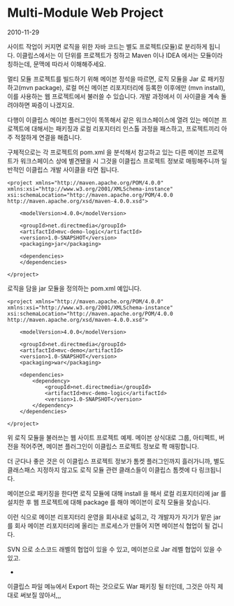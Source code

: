 # Multi-Module Web Project

2010-11-29

사이트 작업이 커지면 로직을 위한 자바 코드는 별도 프로젝트(모듈)로 분리하게 됩니다.
이클립스에서는 이 단위를 프로젝트가 칭하고 Maven 이나 IDEA 에서는 모듈이라 칭하는데,
문맥에 따라서 이해해주세요.

멀티 모듈 프로젝트를 빌드하기 위해 메이븐 정석을 따르면,
로직 모듈을 Jar 로 패키징하고(mvn package), 로컬 머신 메이븐 리포지터리에 등록한 이후에만 (mvn install),
이를 사용하는 웹 프로젝트에서 불러쓸 수 있습니다.
개발 과정에서 이 사이클을 계속 돌려야하면 짜증이 나겠지요.

다행이 이클립스 메이븐 플러그인이 똑똑해서
같은 워크스페이스에 열려 있는 메이븐 프로젝트에 대해서는
패키징과 로컬 리포지터리 인스톨 과정을 패스하고,
프로젝트끼리 아주 적절하게 연결을 해줍니다.

구체적으로는 각 프로젝트의 pom.xml 을 분석해서
참고하고 있는 다른 메이븐 프로젝트가 워크스페이스 상에 별견됐을 시
그것을 이클립스 프로젝트 정보로 매핑해주니까
일반적인 이클립스 개발 사이클을 타면 됩니다.

	<project xmlns="http://maven.apache.org/POM/4.0.0" xmlns:xsi="http://www.w3.org/2001/XMLSchema-instance" xsi:schemaLocation="http://maven.apache.org/POM/4.0.0 http://maven.apache.org/xsd/maven-4.0.0.xsd">

		<modelVersion>4.0.0</modelVersion>

		<groupId>net.directmedia</groupId>
		<artifactId>mvc-demo-logic</artifactId>
		<version>1.0-SNAPSHOT</version>
		<packaging>jar</packaging>

		<dependencies>
		</dependencies>

	</project>

로직을 담을 jar 모듈을 정의하는 pom.xml 예입니다.

	<project xmlns="http://maven.apache.org/POM/4.0.0" xmlns:xsi="http://www.w3.org/2001/XMLSchema-instance" xsi:schemaLocation="http://maven.apache.org/POM/4.0.0 http://maven.apache.org/xsd/maven-4.0.0.xsd">

		<modelVersion>4.0.0</modelVersion>

		<groupId>net.directmedia</groupId>
		<artifactId>mvc-demo</artifactId>
		<version>1.0-SNAPSHOT</version>
		<packaging>war</packaging>

		<dependencies>
			<dependency>
				<groupId>net.directmedia</groupId>
				<artifactId>mvc-demo-logic</artifactId>
				<version>1.0-SNAPSHOT</version>
			</dependency>
		</dependencies>

	</project>

위 로직 모듈을 불러쓰는 웹 사이트 프로젝트 예제.
메이븐 상식대로 그룹, 아티펙트, 버전을 적어주면,
메이븐 플러그인이 이클립스 프로젝트 정보로 쫙 매핑합니다.

더 군다나 좋은 것은 이 이클립스 프로젝트 정보가 톰켓 플러그인까지 흘러가니까,
별도 클래스패스 지정하지 않고도 로직 모듈 관련 클래스들이 이클립스 톰켓에 다 링크됩니다.

메이븐으로 패키징을 한다면
로직 모듈에 대해 install 을 해서 로컬 리포지터리에 jar 를 설치한 후
웹 프로젝트에 대해 package 를 해야 메이븐이 로직 모듈을 찾습니다.

이런 식으로 메이븐 리포지터리 운영을 회사내로 넓히고,
각 개발자가 자기가 맡은 jar 를 회사 메이븐 리포지터리에 올리는 프로세스가 만들어 지면
메이븐식 협업이 될 겁니다.

SVN 으로 소스코드 래벨의 협업이 있을 수 있고,
메이븐으로 Jar 레벨 협업이 있을 수 있고.

*

이클립스 파일 메뉴에서 Export 하는 것으로도 War 패키징 될 터인데,
그것은 아직 제대로 써보질 않아서,,,
